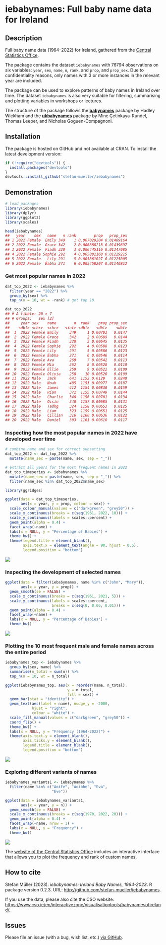 
# iebabynames: Full baby name data for Ireland

## Description

Full baby name data (1964–2022) for Ireland, gathered from the [Central
Statistics
Office](https://www.cso.ie/en/interactivezone/visualisationtools/babynamesofireland/).

The package contains the dataset `iebabynames` with 76794 observations
on six variables: `year`, `sex`, `name`, `n`, `rank`, and `prop`, and
`prop_sex`. Due to confidentiality reasons, only names with 3 or more
instances in the relevant year are included.

The package can be used to explore patterns of baby names in Ireland
over time. The dataset `iebabynames` is also very suitable for
filtering, summarising and plotting variables in workshops or lectures.

The structure of the package follows the
[**babynames**](https://cran.r-project.org/web/packages/babynames/index.html)
package by Hadley Wickham and the
[**ukbabynames**](https://mine-cetinkaya-rundel.github.io/ukbabynames/)
package by Mine Çetinkaya-Rundel, Thomas Leeper, and Nicholas
Goguen-Compagnoni.

## Installation

The package is hosted on GitHub and not available at CRAN. To install
the latest development version:

``` r
if (!require("devtools")) {
  install.packages("devtools")
}
devtools::install_github("stefan-mueller/iebabynames") 
```

## Demonstration

``` r
# load packages
library(iebabynames)
library(dplyr)
library(ggplot2)
library(scales)

head(iebabynames)
##   year    sex   name   n rank        prop   prop_sex
## 1 2022 Female  Emily 349    1 0.007029204 0.01469164
## 2 2022 Female  Grace 342    2 0.006888218 0.01439697
## 3 2022 Female  Fiadh 320    3 0.006445116 0.01347085
## 4 2022 Female Sophie 292    4 0.005881168 0.01229215
## 5 2022 Female   Lily 291    5 0.005861027 0.01225005
## 6 2022 Female  Éabha 271    6 0.005458207 0.01140812
```

### Get most popular names in 2022

``` r
dat_top_2022 <- iebabynames %>% 
  filter(year == "2022") %>% 
  group_by(sex) %>% 
  top_n(n = 10, wt = -rank) # get top 10

dat_top_2022
## # A tibble: 20 × 7
## # Groups:   sex [2]
##     year sex    name        n  rank    prop prop_sex
##    <dbl> <chr>  <chr>   <int> <dbl>   <dbl>    <dbl>
##  1  2022 Female Emily     349     1 0.00703   0.0147
##  2  2022 Female Grace     342     2 0.00689   0.0144
##  3  2022 Female Fiadh     320     3 0.00645   0.0135
##  4  2022 Female Sophie    292     4 0.00588   0.0123
##  5  2022 Female Lily      291     5 0.00586   0.0123
##  6  2022 Female Éabha     271     6 0.00546   0.0114
##  7  2022 Female Ava       269     7 0.00542   0.0113
##  8  2022 Female Mia       262     8 0.00528   0.0110
##  9  2022 Female Ellie     259     9 0.00522   0.0109
## 10  2022 Female Olivia    258    10 0.00520   0.0109
## 11  2022 Male   Jack      641  1152 0.0129    0.0248
## 12  2022 Male   Noah      485  1153 0.00977   0.0187
## 13  2022 Male   James     412  1154 0.00830   0.0159
## 14  2022 Male   Rían      372  1155 0.00749   0.0144
## 15  2022 Male   Charlie   348  1156 0.00701   0.0134
## 16  2022 Male   Oisín     340  1157 0.00685   0.0131
## 17  2022 Male   Tadhg     324  1158 0.00653   0.0125
## 18  2022 Male   Liam      323  1159 0.00651   0.0125
## 19  2022 Male   Cillian   316  1160 0.00636   0.0122
## 20  2022 Male   Daniel    303  1161 0.00610   0.0117
```

### Inspecting how the most popular names in 2022 have developed over time

``` r
# combine name and sex for correct subsetting
dat_top_2022 <- dat_top_2022 %>% 
  mutate(name_sex = paste(name, sex, sep = "_"))  

# extract all years for the most frequent names in 2022
dat_top_timeseries <- iebabynames %>% 
  mutate(name_sex = paste(name, sex, sep = "_")) %>% 
  filter(name_sex %in% dat_top_2022$name_sex)

library(ggridges)

ggplot(data = dat_top_timeseries,
       aes(x = year, y = prop, colour = sex)) +
  scale_colour_manual(values = c("darkgreen", "grey50")) +
  scale_x_continuous(breaks = c(seq(1961, 2022, 10))) +
  scale_y_continuous(labels = scales::percent) +
  geom_point(alpha = 0.4) +
  facet_wrap(~name) +
  labs(x = NULL, y = "Percentage of Babies") +
  theme_bw() +
  theme(legend.title = element_blank(),
        axis.text.x = element_text(angle = 90, hjust = 0.5),
        legend.position = "bottom")
```

![](man/images/unnamed-chunk-6-1.png)<!-- -->

### Inspecting the development of selected names

``` r
ggplot(data = filter(iebabynames, name %in% c("John", "Mary")),
       aes(x = year, y = prop)) +
  geom_smooth(se = FALSE) +
  scale_x_continuous(breaks = c(seq(1961, 2021, 5))) +
  scale_y_continuous(labels = scales::percent,
                     breaks = c(seq(0, 0.06, 0.01))) +
  geom_point(alpha = 0.4) +
  facet_wrap(~name) +
  labs(x = NULL, y = "Percentage of Babies") +
  theme_bw()
```

![](man/images/unnamed-chunk-7-1.png)<!-- -->

### Plotting the 10 most frequent male and female names across the entire period

``` r
iebabynames_top <- iebabynames %>% 
  group_by(sex, name) %>% 
  summarise(n_total = sum(n)) %>% 
  top_n(n = 10, wt = n_total)

ggplot(iebabynames_top, aes(x = reorder(name, n_total),
                            y = n_total,
                            fill = sex)) +
  geom_bar(stat = "identity") +
  geom_text(aes(label = name), nudge_y = -2000, 
            hjust = "right",
            colour = "white") +
  scale_fill_manual(values = c("darkgreen", "grey50")) +
  coord_flip() +
  theme_bw() +
  labs(x = NULL, y = "Frequency (1964-2022)") +
  theme(axis.text.y = element_blank(),
        axis.ticks.y = element_blank(),
        legend.title = element_blank(),
        legend.position = "bottom") 
```

![](man/images/unnamed-chunk-8-1.png)<!-- -->

### Exploring different variants of names

``` r
iebabynames_variants1 <- iebabynames %>% 
  filter(name %in% c("Aoife", "Aoibhe", "Eva",
                     "Eve"))

ggplot(data = iebabynames_variants1,
       aes(x = year, y = n)) +
  geom_smooth(se = FALSE) +
  scale_x_continuous(breaks = c(seq(1970, 2022, 20))) +
  geom_point(alpha = 0.4) +
  facet_wrap(~name, nrow = 1) +
  labs(x = NULL, y = "Frequency") +
  theme_bw()
```

![](man/images/unnamed-chunk-9-1.png)<!-- -->

The [website of the Central Statistics
Office](https://www.cso.ie/en/interactivezone/visualisationtools/babynamesofireland/)
includes an interactive interface that allows you to plot the frequency
and rank of custom names.

## How to cite

Stefan Müller (2023). *iebabynames: Ireland Baby Names, 1964-2023*. R
package version 0.2.3. URL:
<http://github.com/stefan-mueller/iebabynames>.

If you use the data, please also cite the CSO website:
<https://www.cso.ie/en/interactivezone/visualisationtools/babynamesofireland/>.

## Issues

Please file an issue (with a bug, wish list, etc.) [via
GitHub](https://github.com/stefan-mueller/iebabynames/issues).
